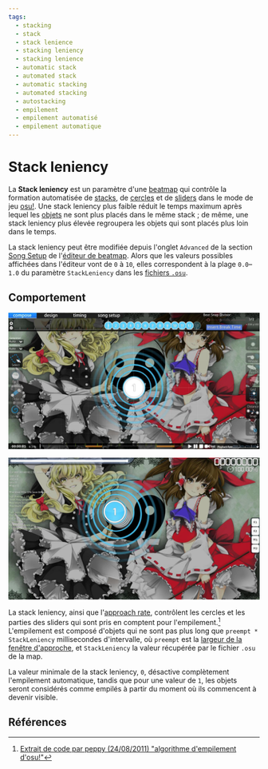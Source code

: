 ```yaml
---
tags:
  - stacking
  - stack
  - stack lenience
  - stacking leniency
  - stacking lenience
  - automatic stack
  - automated stack
  - automatic stacking
  - automated stacking
  - autostacking
  - empilement
  - empilement automatisé
  - empilement automatique
---
```


# Stack leniency

La **Stack leniency** est un paramètre d'une [beatmap](/wiki/Beatmap) qui contrôle la formation automatisée de [stacks](/wiki/Beatmapping/Mapping_techniques/Stack), de [cercles](/wiki/Gameplay/Hit_object/Hit_circle) et de [sliders](/wiki/Gameplay/Hit_object/Slider) dans le mode de jeu [osu!](/wiki/Game_mode/osu!). Une stack leniency plus faible réduit le temps maximum après lequel les [objets](/wiki/Gameplay/Hit_object) ne sont plus placés dans le même stack ; de même, une stack leniency plus élevée regroupera les objets qui sont placés plus loin dans le temps.

La stack leniency peut être modifiée depuis l'onglet `Advanced` de la section [Song Setup](/wiki/Client/Beatmap_editor/Song_setup) de l'[éditeur de beatmap](/wiki/Client/Beatmap_editor). Alors que les valeurs possibles affichées dans l'éditeur vont de `0` à `10`, elles correspondent à la plage `0.0`–`1.0` du paramètre `StackLeniency` dans les [fichiers `.osu`](/wiki/Client/File_formats/Osu_(file_format)).

## Comportement

![L'empilement d'objets lors de l'édition peut les faire se chevaucher et se superposer.](img/stacking-editor.jpg "Empilement d'objets lors de l'édition")

![Cependant, en jouant, le jeu les incline pour le joueur.](img/stacking-playtest.jpg "Objets empilés en jeu")

La stack leniency, ainsi que l'[approach rate](/wiki/Beatmap/Approach_rate), contrôlent les cercles et les parties des sliders qui sont pris en comptent pour l'empilement.[^stacking-algorithm] L'empilement est composé d'objets qui ne sont pas plus long que `preempt * StackLeniency` millisecondes d'intervalle, où `preempt` est la [largeur de la fenêtre d'approche](/wiki/Beatmap/Approach_rate#timing-de-l'animation), et `StackLeniency` la valeur récupérée par le fichier `.osu` de la map.

La valeur minimale de la stack leniency, `0`, désactive complètement l'empilement automatique, tandis que pour une valeur de `1`, les objets seront considérés comme empilés à partir du moment où ils commencent à devenir visible.

## Références

[^stacking-algorithm]: [Extrait de code par peppy (24/08/2011) "algorithme d'empilement d'osu!"](https://gist.github.com/peppy/1167470)
